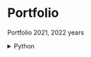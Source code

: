 # Portfolio
Portfolio 2021, 2022 years

<details>
<summary>Python</summary>
<!--
# Python
-->

## Игра 15
Простая игра в 15. 
Минимальный графический интерфейс позволяет
сохранить/загрузить позицию из файла, сгенерировать случайную
позицию, выбрать цвет и шрифт кнопок. Управление кликом мыши.
![Игра 15](Python/game_15/interface_15.png)
## Скринсейвер
Второе задание второй недели курса Погружение в Python МФТИ на Coursera.
Описание управления - F1.
![Скринсейвер](Python/screensaver/control.png)
Демо gif.
![Скринсейвер](Python/screensaver/example.gif)

<details>
<!-- 
# Python и C

## C из Python

## Python из C
-->
# WEB Django

# ML

## Диаграммы по DataSet FIFA
Первое задание второй недели курса Python для анализа данных МФТИ на Coursera.
## Курсовой по нейронным сетям
Курсовой проект курса Python для анализа данных МФТИ на Coursera.
## Обработка dataset с Caggle